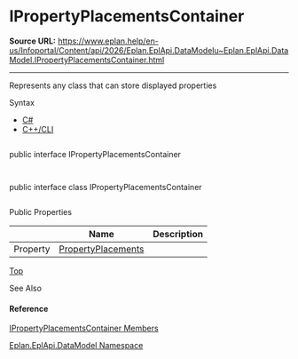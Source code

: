 # IPropertyPlacementsContainer

**Source URL:** https://www.eplan.help/en-us/Infoportal/Content/api/2026/Eplan.EplApi.DataModelu~Eplan.EplApi.DataModel.IPropertyPlacementsContainer.html

---

Represents any class that can store displayed properties

Syntax

- [C#](#i-syntax-CS)
- [C++/CLI](#i-syntax-CPP2005)

```
```
public interface IPropertyPlacementsContainer
```
```

```
```
public interface class IPropertyPlacementsContainer
```
```





Public Properties

|  | Name | Description |
| --- | --- | --- |
| Property | [PropertyPlacements](Eplan.EplApi.DataModelu~Eplan.EplApi.DataModel.IPropertyPlacementsContainer~PropertyPlacements.html) |  |

[Top](#top)





See Also

#### Reference

[IPropertyPlacementsContainer Members](Eplan.EplApi.DataModelu~Eplan.EplApi.DataModel.IPropertyPlacementsContainer_members.html)
  
[Eplan.EplApi.DataModel Namespace](Eplan.EplApi.DataModelu~Eplan.EplApi.DataModel_namespace.html)